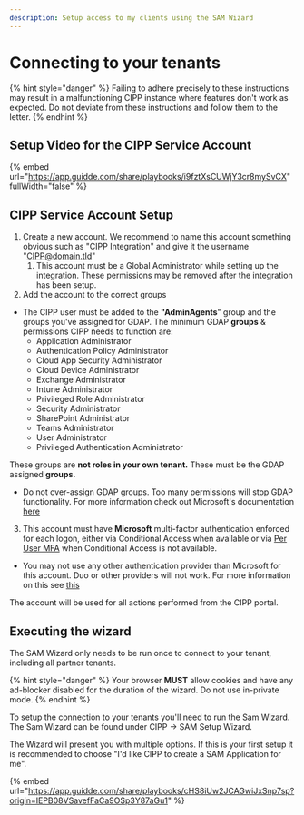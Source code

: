 ```yaml
---
description: Setup access to my clients using the SAM Wizard
---
```


# Connecting to your tenants

{% hint style="danger" %}
Failing to adhere precisely to these instructions may result in a malfunctioning CIPP instance where features don't work as expected. Do not deviate from these instructions and follow them to the letter.&#x20;
{% endhint %}

## Setup Video for the CIPP Service Account

{% embed url="https://app.guidde.com/share/playbooks/i9fztXsCUWjY3cr8mySvCX" fullWidth="false" %}

## CIPP Service Account Setup

1. Create a new account. We recommend to name this account something obvious such as "CIPP Integration" and give it the username "CIPP@domain.tld"
   1. This account must be a Global Administrator while setting up the integration. These permissions may be removed after the integration has been setup.
2. Add the account to the correct groups

* The CIPP user must be added to the **"AdminAgents**" group and the groups you've assigned for GDAP. The minimum GDAP **groups** & permissions CIPP needs to function are:
  * Application Administrator
  * Authentication Policy Administrator
  * Cloud App Security Administrator
  * Cloud Device Administrator
  * Exchange Administrator
  * Intune Administrator
  * Privileged Role Administrator
  * Security Administrator
  * SharePoint Administrator
  * Teams Administrator
  * User Administrator
  * Privileged Authentication Administrator

These groups are **not roles in your own tenant.** These must be the GDAP assigned **groups.**

* Do not over-assign GDAP groups. Too many permissions will stop GDAP functionality. For more information check out Microsoft's documentation [here](https://learn.microsoft.com/en-us/partner-center/gdap-faq)

3. This account must have **Microsoft** multi-factor authentication enforced for each logon, either via Conditional Access when available or via [Per User MFA](https://account.activedirectory.windowsazure.com/UserManagement/MultifactorVerification.aspx) when Conditional Access is not available.

* You may not use any other authentication provider than Microsoft for this account. Duo or other providers will not work. For more information on this see [this](https://learn.microsoft.com/en-us/partner-center/partner-security-requirements-mandating-mfa#supported-mfa-options)

The account will be used for all actions performed from the CIPP portal.

## Executing the wizard

The SAM Wizard only needs to be run once to connect to your tenant, including all partner tenants.

{% hint style="danger" %}
Your browser **MUST** allow cookies and have any ad-blocker disabled for the duration of the wizard. Do not use in-private mode.
{% endhint %}

To setup the connection to your tenants you'll need to run the Sam Wizard. The Sam Wizard can be found under CIPP -> SAM Setup Wizard.&#x20;

The Wizard will present you with multiple options. If this is your first setup it is recommended to choose "I'd like CIPP to create a SAM Application for me".

{% embed url="https://app.guidde.com/share/playbooks/cHS8iUw2JCAGwiJxSnp7sp?origin=IEPB08VSavefFaCa9OSp3Y87aGu1" %}
